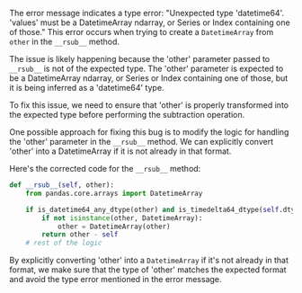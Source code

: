 The error message indicates a type error: "Unexpected type 'datetime64'. 'values' must be a DatetimeArray ndarray, or Series or Index containing one of those." This error occurs when trying to create a `DatetimeArray` from `other` in the `__rsub__` method.

The issue is likely happening because the 'other' parameter passed to `__rsub__` is not of the expected type. The 'other' parameter is expected to be a DatetimeArray ndarray, or Series or Index containing one of those, but it is being inferred as a 'datetime64' type.

To fix this issue, we need to ensure that 'other' is properly transformed into the expected type before performing the subtraction operation.

One possible approach for fixing this bug is to modify the logic for handling the 'other' parameter in the `__rsub__` method. We can explicitly convert 'other' into a DatetimeArray if it is not already in that format.

Here's the corrected code for the `__rsub__` method:

```python
def __rsub__(self, other):
    from pandas.core.arrays import DatetimeArray

    if is_datetime64_any_dtype(other) and is_timedelta64_dtype(self.dtype):
        if not isinstance(other, DatetimeArray):
            other = DatetimeArray(other)
        return other - self
    # rest of the logic
```

By explicitly converting 'other' into a `DatetimeArray` if it's not already in that format, we make sure that the type of 'other' matches the expected format and avoid the type error mentioned in the error message.